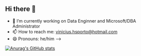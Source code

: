 ## Hi there 👋

- 🔭 I’m currently working on Data Enginner and Microsoft/DBA Administrator
- 📫 How to reach me: vinicius.hsporto@hotmail.com
- 😄 Pronouns: he/him
-->


[![Anurag's GitHub stats](https://github-readme-stats.vercel.app/api?username=viniciushsp)](https://github.com/viniciushsp/github-readme-stats)
